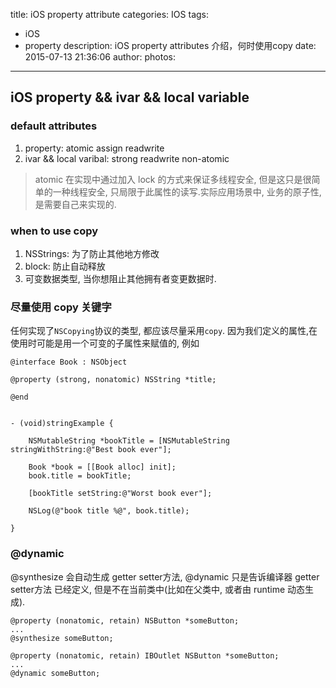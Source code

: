 title: iOS property attribute
categories: IOS
tags:
  - iOS
  - property
description: iOS property attributes 介绍，何时使用copy
date: 2015-07-13 21:36:06
author:
photos:
---
## iOS property && ivar && local variable

### default attributes
1. property: atomic assign readwrite
2. ivar && local varibal: strong readwrite non-atomic

> atomic 在实现中通过加入 lock 的方式来保证多线程安全, 但是这只是很简单的一种线程安全, 只局限于此属性的读写.实际应用场景中, 业务的原子性, 是需要自己来实现的.


### when to use copy

1. NSStrings: 为了防止其他地方修改
2. block: 防止自动释放
3. 可变数据类型, 当你想阻止其他拥有者变更数据时.


### 尽量使用 copy 关键字
任何实现了`NSCopying`协议的类型, 都应该尽量采用`copy`. 因为我们定义的属性,在使用时可能是用一个可变的子属性来赋值的, 例如
```
@interface Book : NSObject
 
@property (strong, nonatomic) NSString *title;
 
@end


- (void)stringExample {
 
    NSMutableString *bookTitle = [NSMutableString stringWithString:@"Best book ever"];
 
    Book *book = [[Book alloc] init];
    book.title = bookTitle;
 
    [bookTitle setString:@"Worst book ever"];
 
    NSLog(@"book title %@", book.title);
 
}
```

### @dynamic
@synthesize 会自动生成 getter setter方法, @dynamic 只是告诉编译器 getter setter方法 已经定义, 但是不在当前类中(比如在父类中, 或者由 runtime 动态生成).

```
@property (nonatomic, retain) NSButton *someButton;
...
@synthesize someButton;
```


```
@property (nonatomic, retain) IBOutlet NSButton *someButton;
...
@dynamic someButton;
```



